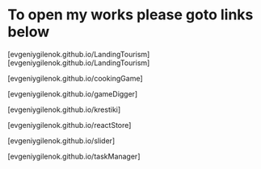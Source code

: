 # To open my works please goto links below
[evgeniygilenok.github.io/LandingTourism][evgeniygilenok.github.io/LandingTourism]

[evgeniygilenok.github.io/cookingGame]

[evgeniygilenok.github.io/gameDigger]

[evgeniygilenok.github.io/krestiki]

[evgeniygilenok.github.io/reactStore]

[evgeniygilenok.github.io/slider]

[evgeniygilenok.github.io/taskManager]

